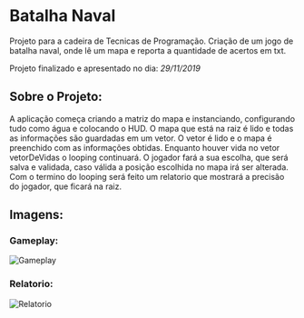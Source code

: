 # Batalha Naval

Projeto para a cadeira de Tecnicas de Programação.
Criação de um jogo de batalha naval, onde lê um mapa e reporta a quantidade de acertos em txt.

Projeto finalizado e apresentado no dia: _29/11/2019_


## Sobre o Projeto:

A aplicação começa criando a matriz do mapa e instanciando, configurando tudo como água e colocando o HUD.
O mapa que está na raiz é lido e todas as informações são guardadas em um vetor.
O vetor é lido e o mapa é preenchido com as informações obtidas.
Enquanto houver vida no vetor vetorDeVidas o looping continuará.
O jogador fará a sua escolha, que será salva e validada, caso válida a posição escolhida no mapa irá ser alterada.
Com o termino do looping será feito um relatorio que mostrará a precisão do jogador, que ficará na raiz.

## Imagens:
### Gameplay:
![Gameplay](https://user-images.githubusercontent.com/24635144/70087631-69885500-15f3-11ea-86bc-f55e52263cb4.png)
### Relatorio:
![Relatorio](https://user-images.githubusercontent.com/24635144/70087786-b409d180-15f3-11ea-87fc-c2d3addab45e.png)

